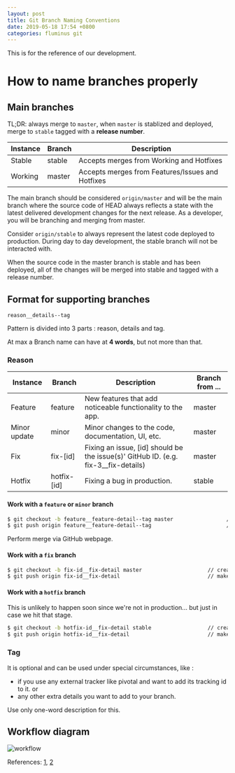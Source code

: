 ```yaml
---
layout: post
title: Git Branch Naming Conventions
date: 2019-05-18 17:54 +0800
categories: fluminus git
---
```


This is for the reference of our development.

<!--more-->

# How to name branches properly


## Main branches

TL;DR: always merge to `master`, when `master` is stablized and deployed, merge to `stable` tagged with a **release number**.

| Instance | Branch | Description                                      |
|----------|--------|--------------------------------------------------|
| Stable   | stable | Accepts merges from Working and Hotfixes         |
| Working  | master | Accepts merges from Features/Issues and Hotfixes |

The main branch should be considered `origin/master` and will be the main branch where the source code of HEAD always reflects a state with the latest delivered development changes for the next release. As a developer, you will be branching and merging from master.

Consider `origin/stable` to always represent the latest code deployed to production. During day to day development, the stable branch will not be interacted with.

When the source code in the master branch is stable and has been deployed, all of the changes will be merged into stable and tagged with a release number.

## Format for supporting branches

```
reason__details--tag
```

Pattern is divided into 3 parts : reason, details and tag. 

At max a Branch name can have at **4 words**, but not more than that.

### Reason

| Instance     | Branch   | Description                                                                        | Branch from ... |
|--------------|----------|------------------------------------------------------------------------------------|-----------------|
| Feature      | feature  | New features that add noticeable functionality to the app.                         | master          |
| Minor update | minor    | Minor changes to the code, documentation, UI, etc.                                 | master          |
| Fix          | fix-[id] | Fixing an issue, [id] should be the issue(s)' GitHub ID. (e.g. fix-3__fix-details) | master          |
| Hotfix       | hotfix-[id]   | Fixing a bug in production.                                                        | stable          |

#### Work with a `feature` or `minor` branch

```bash
$ git checkout -b feature__feature-detail--tag master                 // creates a local branch for the new feature
$ git push origin feature__feature-detail--tag                        // makes the new feature remotely available
```

Perform merge via GitHub webpage.

#### Work with a `fix` branch

```bash
$ git checkout -b fix-id__fix-detail master                     // creates a local branch for the new bug
$ git push origin fix-id__fix-detail                            // makes the new bug remotely available
```

#### Work with a `hotfix` branch

This is unlikely to happen soon since we're not in production... but just in case we hit that stage.

```bash
$ git checkout -b hotfix-id__fix-detail stable                  // creates a local branch for the new hotfix
$ git push origin hotfix-id__fix-detail                         // makes the new hotfix remotely available
```

### Tag

It is optional and can be used under special circumstances, like :

- if you use any external tracker like pivotal and want to add its tracking id to it. or
- any other extra details you want to add to your branch.

Use only one-word description for this.

## Workflow diagram

![workflow](https://camo.githubusercontent.com/f011896cab0a6e086954a10d3a5132d57ca69468/687474703a2f2f662e636c2e6c792f6974656d732f3369315a336e3154316b3339327231413351306d2f676974666c6f772d6d6f64656c2e3030312e706e67)


References:
[1](https://codeburst.io/let-the-branch-name-do-all-the-talking-in-git-e614ff85aa30), [2](https://gist.github.com/digitaljhelms/4287848)